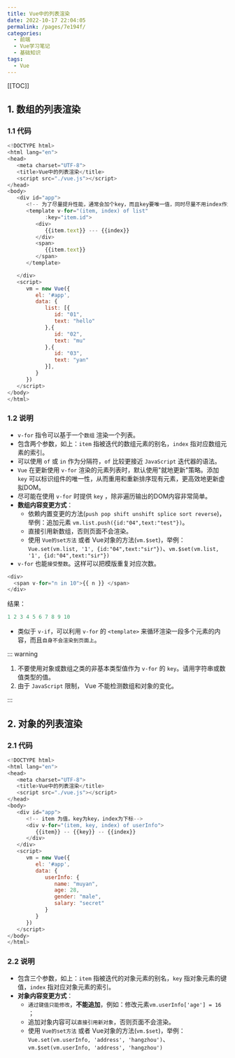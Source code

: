```yaml
---
title: Vue中的列表渲染
date: 2022-10-17 22:04:05
permalink: /pages/7e194f/
categories:
  - 前端
  - Vue学习笔记
  - 基础知识
tags:
  - Vue
---
```


[[TOC]]

## 1. 数组的列表渲染

### 1.1 代码

```js
<!DOCTYPE html>
<html lang="en">
<head>
   <meta charset="UTF-8">
   <title>Vue中的列表渲染</title>
   <script src="./vue.js"></script>
</head>
<body>
   <div id="app">
      <!-- 为了尽量提升性能，通常会加个key，而且key要唯一值，同时尽量不用index作为key值-->
      <template v-for="(item, index) of list"
            :key="item.id">
         <div>
            {{item.text}} --- {{index}}
         </div>
         <span>
            {{item.text}}
         </span>
      </template>

   </div>
   <script>
      vm = new Vue({
         el: '#app',
         data: {
            list: [{
               id: "01",
               text: "hello"
            },{
               id: "02",
               text: "mu"
            },{
               id: "03",
               text: "yan"
            }],
         }
      })
   </script>
</body>
</html>
```

### 1.2 说明

- `v-for` 指令可以基于一个`数组` 渲染一个列表。
- 包含两个参数，如上：`item` 指被迭代的数组元素的别名，`index` 指对应数组元素的索引。
- 可以使用 `of` 或 `in` 作为分隔符，`of` 比较更接近 `JavaScript` 迭代器的语法。
- `Vue` 在更新使用 `v-for` 渲染的元素列表时，默认使用"就地更新"策略。添加 `key` 可以标识组件的唯一性，从而重用和重新排序现有元素，更高效地更新虚拟DOM。
- 尽可能在使用 `v-for` 时提供 `key` ，除非遍历输出的DOM内容非常简单。
- **数组内容变更方式**：
  - 依赖内置变更的方法(`push pop shift unshift splice sort reverse`)，举例：追加元素 `vm.list.push({id:"04",text:"test"})`。
  - 直接引用新数组，否则页面不会渲染。
  - 使用 `Vue的set方法` 或者 Vue对象的方法(`vm.$set`)，举例：`Vue.set(vm.list, '1', {id:"04",text:"sir"})`、`vm.$set(vm.list, '1', {id:"04",text:"sir"})`
- `v-for` 也能`接受整数`。这样可以把模版重复对应次数。

```js
<div>
  <span v-for="n in 10">{{ n }} </span>
</div>
```

结果：

```js
1 2 3 4 5 6 7 8 9 10
```



- 类似于 `v-if`，可以利用 `v-for` 的 `<template>` 来循环渲染一段多个元素的内容，而且`自身不会渲染到页面上`。

::: warning

1. 不要使用对象或数组之类的非基本类型值作为 `v-for` 的 `key`。请用字符串或数值类型的值。
2. 由于 `JavaScript` 限制， Vue 不能检测数组和对象的变化。

:::

## 2. 对象的列表渲染

### 2.1 代码

```js
<!DOCTYPE html>
<html lang="en">
<head>
   <meta charset="UTF-8">
   <title>Vue中的列表渲染</title>
   <script src="./vue.js"></script>
</head>
<body>
   <div id="app">
      <!-- item 为值，key为key，index为下标-->
      <div v-for="(item, key, index) of userInfo">
         {{item}} -- {{key}} -- {{index}}
      </div>
   </div>
   <script>
      vm = new Vue({
         el: '#app',
         data: {
            userInfo: {
               name: "muyan",
               age: 28,
               gender: "male",
               salary: "secret"
            }
         }
      })
   </script>
</body>
</html>
```

### 2.2 说明

- 包含三个参数，如上：`item` 指被迭代的对象元素的别名，`key` 指对象元素的键值，`index` 指对应对象元素的索引。
- **对象内容变更方式**：
  - `通过键值只能修改`，**不能追加**，例如：修改元素`vm.userInfo['age'] = 16` ；
  - 追加对象内容可以`直接引用新对象`，否则页面不会渲染。
  - 使用 `Vue的set方法` 或者 Vue对象的方法(`vm.$set`)，举例：`Vue.set(vm.userInfo, 'address', 'hangzhou')`、`vm.$set(vm.userInfo, 'address', 'hangzhou')`
